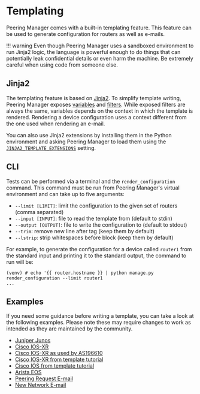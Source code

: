 # Templating

Peering Manager comes with a built-in templating feature. This feature can be
used to generate configuration for routers as well as e-mails.

!!! warning
    Even though Peering Manager uses a sandboxed environment to run Jinja2
    logic, the language is powerful enough to do things that can potentially
    leak confidential details or even harm the machine. Be extremely careful
    when using code from someone else.

## Jinja2

The templating feature is based on
[Jinja2](https://jinja.palletsprojects.com/). To simplify template writing,
Peering Manager exposes [variables](variables.md) and [filters](filters.md).
While exposed filters are always the same, variables depends on the context in
which the template is rendered. Rendering a device configuration uses a
context different from the one used when rendering an e-mail.

You can also use Jinja2 extensions by installing them in the Python
environment and asking Peering Manager to load them using the
[`JINJA2_TEMPLATE_EXTENSIONS`](../configuration/system.md#jinja2_template_extensions)
setting.

## CLI

Tests can be performed via a terminal and the `render_configuration` command.
This command must be run from Peering Manager's virtual environment and can
take up to five arguments:

* `--limit [LIMIT]`: limit the configuration to the given set of routers
  (comma separated)
* `--input [INPUT]`: file to read the template from (default to stdin)
* `--output [OUTPUT]`: file to write the configuration to (default to stdout)
* `--trim`: remove new line after tag (keep them by default)
* `--lstrip`: strip whitespaces before block (keep them by default)

For example, to generate the configuration for a device called `router1` from
the standard input and printing it to the standard output, the command to run
will be:

```no-highlight
(venv) # echo '{{ router.hostname }} | python manage.py render_configuration --limit router1
...
```

## Examples

If you need some guidance before writing a template, you can take a look at
the following examples. Please note these may require changes to work as
intended as they are maintained by the community.

* [Juniper Junos](examples/juniper-junos.md)
* [Cisco IOS-XR](examples/cisco-iosxr.md)
* [Cisco IOS-XR as used by AS196610](examples/cisco-iosxr-as196610.md)
* [Cisco IOS-XR from template tutorial](examples/tutorial-cisco-iosxr.md)
* [Cisco IOS from template tutorial](examples/tutorial-cisco-ios.md)
* [Arista EOS](examples/arista-eos.md)
* [Peering Request E-mail](examples/peering-request-email.md)
* [New Network E-mail](examples/new-network-email.md)
